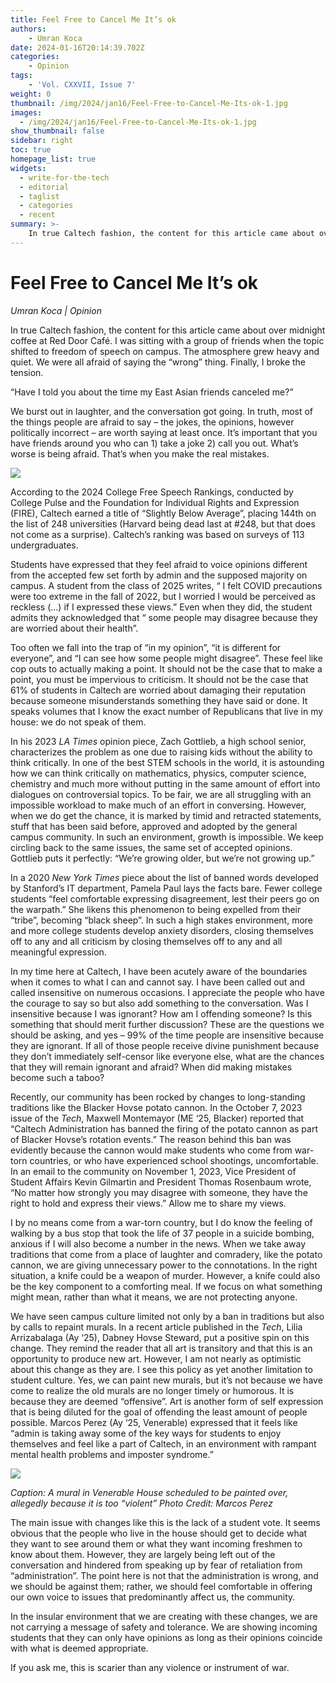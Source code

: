 ```yaml
---
title: Feel Free to Cancel Me It’s ok
authors: 
    - Umran Koca
date: 2024-01-16T20:14:39.702Z
categories:
    - Opinion
tags:
    - 'Vol. CXXVII, Issue 7'
weight: 0
thumbnail: /img/2024/jan16/Feel-Free-to-Cancel-Me-Its-ok-1.jpg
images:
  - /img/2024/jan16/Feel-Free-to-Cancel-Me-Its-ok-1.jpg
show_thumbnail: false
sidebar: right
toc: true
homepage_list: true
widgets:
  - write-for-the-tech
  - editorial
  - taglist
  - categories
  - recent
summary: >-
    In true Caltech fashion, the content for this article came about over midnight coffee at Red Door Café. I was sitting with a group of friends when the topic shifted to freedom of speech on campus. The atmosphere grew heavy and quiet. We were all afraid of saying the “wrong” thing. Finally, I broke the tension. 
---
```



# Feel Free to Cancel Me It’s ok

_Umran Koca | Opinion_

In true Caltech fashion, the content for this article came about over midnight coffee at Red Door Café. I was sitting with a group of friends when the topic shifted to freedom of speech on campus. The atmosphere grew heavy and quiet. We were all afraid of saying the “wrong” thing. Finally, I broke the tension. 

“Have I told you about the time my East Asian friends canceled me?” 

We burst out in laughter, and the conversation got going. In truth, most of the things people are afraid to say – the jokes, the opinions, however politically incorrect – are worth saying at least once. It’s important that you have friends around you who can 1) take a joke 2) call you out. What’s worse is being afraid. That’s when you make the real mistakes.


![](/img/2024/jan16/free_speech_rankings.png)


According to the 2024 College Free Speech Rankings, conducted by College Pulse and the Foundation for Individual Rights and Expression (FIRE), Caltech earned a title of “Slightly Below Average”, placing 144th on the list of 248 universities (Harvard being dead last at #248, but that does not come as a surprise). Caltech’s ranking was based on surveys of 113 undergraduates.

Students have expressed that they feel afraid to voice opinions different from the accepted few set forth by admin and the supposed majority on campus. A student from the class of 2025 writes, “ I felt COVID precautions were too extreme in the fall of 2022, but I worried I would be perceived as reckless (...) if I expressed these views.” Even when they did, the student admits they acknowledged that “ some people may disagree because they are worried about their health”.

Too often we fall into the trap of “in my opinion”, “it is different for everyone”, and “I can see how some people might disagree”. These feel like cop outs to actually making a point. It should not be the case that to make a point, you must be impervious to criticism. It should not be the case that 61% of students in Caltech are worried about damaging their reputation because someone misunderstands something they have said or done. It speaks volumes that I know the exact number of Republicans that live in my house: we do not speak of them.

In his 2023 _LA Times_ opinion piece, Zach Gottlieb, a high school senior, characterizes the problem as one due to raising kids without the ability to think critically. In one of the best STEM schools in the world, it is astounding how we can think critically on mathematics, physics, computer science, chemistry and much more without putting in the same amount of effort into dialogues on controversial topics. To be fair, we are all struggling with an impossible workload to make much of an effort in conversing. However, when we do get the chance, it is marked by timid and retracted statements, stuff that has been said before, approved and adopted by the general campus community. In such an environment, growth is impossible. We keep circling back to the same issues, the same set of accepted opinions. Gottlieb puts it perfectly: “We’re growing older, but we’re not growing up.”

In a 2020 _New York Times_ piece about the list of banned words developed by Stanford’s IT department, Pamela Paul lays the facts bare. Fewer college students “feel comfortable expressing disagreement, lest their peers go on the warpath.” She likens this phenomenon to being expelled from their “tribe”, becoming “black sheep”. In such a high stakes environment, more and more college students develop anxiety disorders, closing themselves off to any and all criticism by closing themselves off to any and all meaningful expression.

In my time here at Caltech, I have been acutely aware of the boundaries when it comes to what I can and cannot say. I have been called out and called insensitive on numerous occasions. I appreciate the people who have the courage to say so but also add something to the conversation. Was I insensitive because I was ignorant? How am I offending someone? Is this something that should merit further discussion? These are the questions we should be asking, and yes – 99% of the time people are insensitive because they are ignorant. If all of those people receive divine punishment because they don’t immediately self-censor like everyone else, what are the chances that they will remain ignorant and afraid? When did making mistakes become such a taboo?

Recently, our community has been rocked by changes to long-standing traditions like the Blacker Hovse potato cannon. In the October 7, 2023 issue of the _Tech_, Maxwell Montemayor (ME ‘25, Blacker) reported that “Caltech Administration has banned the firing of the potato cannon as part of Blacker Hovse’s rotation events.” The reason behind this ban was evidently because the cannon would make students who come from war-torn countries, or who have experienced school shootings, uncomfortable. In an email to the community on November 1, 2023, Vice President of Student Affairs Kevin Gilmartin and President Thomas Rosenbaum wrote, “No matter how strongly you may disagree with someone, they have the right to hold and express their views.” Allow me to share my views.

I by no means come from a war-torn country, but I do know the feeling of walking by a bus stop that took the life of 37 people in a suicide bombing, anxious if I will also become a number in the news. When we take away traditions that come from a place of laughter and comradery, like the potato cannon, we are giving unnecessary power to the connotations. In the right situation, a knife could be a weapon of murder. However, a knife could also be the key component to a comforting meal. If we focus on what something might mean, rather than what it means, we are not protecting anyone.

We have seen campus culture limited not only by a ban in traditions but also by calls to repaint murals. In a recent article published in the _Tech_, Lilia Arrizabalaga (Ay ‘25), Dabney Hovse Steward, put a positive spin on this change. They remind the reader that all art is transitory and that this is an opportunity to produce new art. However, I am not nearly as optimistic about this change as they are. I see this policy as yet another limitation to student culture. Yes, we can paint new murals, but it’s not because we have come to realize the old murals are no longer timely or humorous. It is because they are deemed “offensive”. Art is another form of self expression that is being diluted for the goal of offending the least amount of people possible. Marcos Perez (Ay ‘25, Venerable) expressed that it feels like “admin is taking away some of the key ways for students to enjoy themselves and feel like a part of Caltech, in an environment with rampant mental health problems and imposter syndrome.”


![](/img/2024/jan16/Feel-Free-to-Cancel-Me-Its-ok-1.jpg)


_Caption: A mural in Venerable House scheduled to be painted over, allegedly because it is too “violent” Photo Credit: Marcos Perez_

The main issue with changes like this is the lack of a student vote. It seems obvious that the people who live in the house should get to decide what they want to see around them or what they want incoming freshmen to know about them. However, they are largely being left out of the conversation and hindered from speaking up by fear of retaliation from “administration”. The point here is not that the administration is wrong, and we should be against them; rather, we should feel comfortable in offering our own voice to issues that predominantly affect us, the community.

In the insular environment that we are creating with these changes, we are not carrying a message of safety and tolerance. We are showing incoming students that they can only have opinions as long as their opinions coincide with what is deemed appropriate.

If you ask me, this is scarier than any violence or instrument of war.
